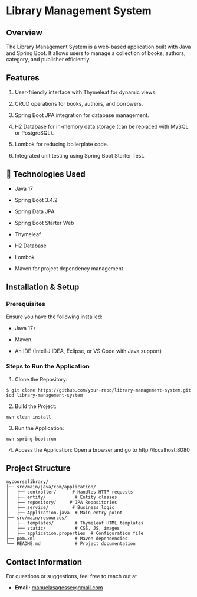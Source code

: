 # Library Management System

## Overview

The Library Management System is a web-based application built with Java and Spring Boot. It allows users to manage a collection of books, authors, category, and publisher efficiently.

## Features

1. User-friendly interface with Thymeleaf for dynamic views.

2. CRUD operations for books, authors, and borrowers.

3. Spring Boot JPA integration for database management.

4. H2 Database for in-memory data storage (can be replaced with MySQL or PostgreSQL).

5. Lombok for reducing boilerplate code.

6. Integrated unit testing using Spring Boot Starter Test.

## 🌟 Technologies Used

- Java 17

- Spring Boot 3.4.2

- Spring Data JPA

- Spring Boot Starter Web

- Thymeleaf

- H2 Database

- Lombok

- Maven for project dependency management

## Installation & Setup

### Prerequisites

Ensure you have the following installed:

- Java 17+

- Maven

- An IDE (IntelliJ IDEA, Eclipse, or VS Code with Java support)

### Steps to Run the Application

1. Clone the Repository:
```
$ git clone https://github.com/your-repo/library-management-system.git
$cd library-management-system
```

2. Build the Project:
```
mvn clean install
```

3. Run the Application:
```
mvn spring-boot:run
```

4. Access the Application: Open a browser and go to http://localhost:8080

## Project Structure
```
mycourselibrary/
├── src/main/java/com/application/
│   ├── controller/      # Handles HTTP requests
│   ├── entity/           # Entity classes
│   ├── repository/     # JPA Repositories
│   ├── service/         # Business logic
│   ├── Application.java  # Main entry point
├── src/main/resources/
│   ├── templates/        # Thymeleaf HTML templates
│   ├── static/           # CSS, JS, images
│   ├── application.properties  # Configuration file
├── pom.xml               # Maven dependencies
└── README.md             # Project documentation
```
## Contact Information
For questions or suggestions, feel free to reach out at 

- **Email:** [manuelasagesse@gmail.com](mailto:manuelasagesse@gmail.com)


